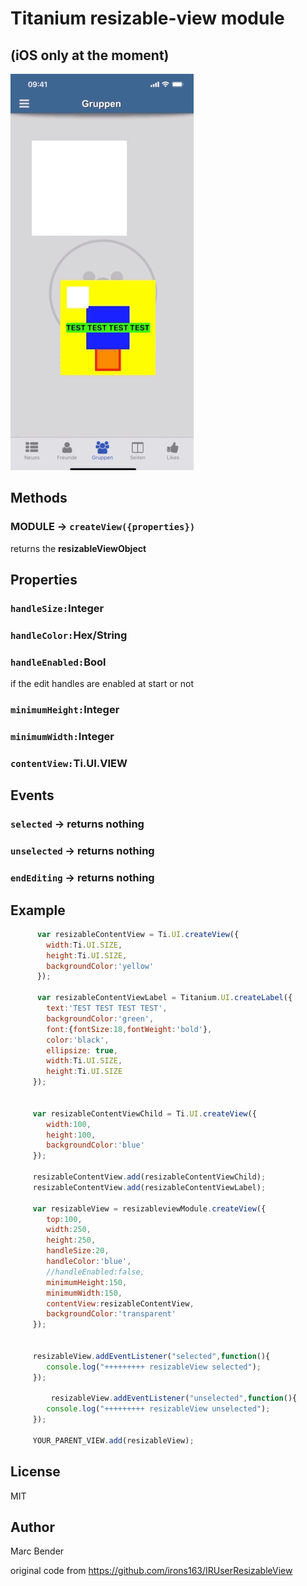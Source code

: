 # Titanium resizable-view module 
## (iOS only at the moment)



<img src="./demo-ios.gif" width="293" height="634" alt="ios-demo" />




## Methods

### MODULE  -> `createView({properties}) `
returns the **resizableViewObject**

## Properties

### `handleSize:`Integer

### `handleColor:`Hex/String

### `handleEnabled:`Bool
if the edit handles are enabled at start or not

### `minimumHeight:`Integer

### `minimumWidth:`Integer

### `contentView:`Ti.UI.VIEW




## Events
### `selected` -> returns nothing

### `unselected` -> returns nothing

### `endEditing` -> returns nothing



## Example

```js
	  var resizableContentView = Ti.UI.createView({
		width:Ti.UI.SIZE,
		height:Ti.UI.SIZE,
		backgroundColor:'yellow'
	  });

	  var resizableContentViewLabel = Titanium.UI.createLabel({
		text:'TEST TEST TEST TEST',
		backgroundColor:'green',
		font:{fontSize:18,fontWeight:'bold'},
		color:'black',
		ellipsize: true,
		width:Ti.UI.SIZE,
		height:Ti.UI.SIZE
	 });


	 var resizableContentViewChild = Ti.UI.createView({
		width:100,
		height:100,
		backgroundColor:'blue'
	 });

	 resizableContentView.add(resizableContentViewChild);
	 resizableContentView.add(resizableContentViewLabel);

	 var resizableView = resizableviewModule.createView({
	  	top:100,
		width:250,
		height:250,
		handleSize:20,
		handleColor:'blue',
		//handleEnabled:false,
		minimumHeight:150,
		minimumWidth:150,
		contentView:resizableContentView,
		backgroundColor:'transparent'
	 });


	 resizableView.addEventListener("selected",function(){
	 	console.log("+++++++++ resizableView selected");
	 });

         resizableView.addEventListener("unselected",function(){
	 	console.log("+++++++++ resizableView unselected");
	 });

	 YOUR_PARENT_VIEW.add(resizableView);

```

## License

MIT

## Author

Marc Bender

original code from https://github.com/irons163/IRUserResizableView
